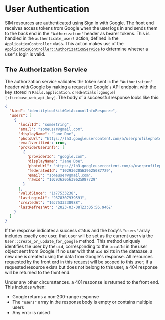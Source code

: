# User Authentication

SIM resources are authenticated using Sign in with Google. The front end receives access tokens from Google when the user logs in and sends them to the back end in the `"Authorization"` header as bearer tokens. This is handled in the `authenticate_user!` action, defined in the `ApplicationController` class. This action makes use of the [`ApplicationController::AuthorizationService`](/app/controller_services/application_controller/authorization_service.rb) to determine whether a user's login is valid.

## The Authorization Service

The authorization service validates the token sent in the `"Authorization"` header with Google by making a request to Google's API endpoint with the key stored in `Rails.application.credentials[:google][:firebase_web_api_key]`. The body of a successful response looks like this:

```json
{
  "kind": "identitytoolkit#GetAccountInfoResponse",
  "users": [
    {
      "localId": "somestring",
      "email": "someuser@gmail.com",
      "displayName": "Jane Doe",
      "photoUrl": "https://lh3.googleusercontent.com/a/userprofilephotourl",
      "emailVerified": true,
      "providerUserInfo": [
        {
          "providerId": "google.com",
          "displayName": "Jane Doe",
          "photoUrl": "https://lh3.googleusercontent.com/a/userprofilephotourl",
          "federatedId": "102936205639625087729",
          "email": "someuser@gmail.com",
          "rawId": "102936205639625087729"
        }
      ],
      "validSince": "1677533238",
      "lastLoginAt": "1678307939591",
      "createdAt": "1677533238988",
      "lastRefreshAt": "2023-03-08T23:05:56.946Z"
    }
  ]
}
```

If the response indicates a success status and the body's `"users"` array includes exactly one user, that user will be set as the current user via the `User::create_or_update_for_google` method. This method uniquely identifies the user by the `uid`, corresponding to the `localId` in the user object sent from Google. If no user with that `uid` exists in the database, a new one is created using the data from Google's response. All resources requested by the front end in this request will be scoped to this user; if a requested resource exists but does not belong to this user, a 404 response will be returned to the front end.

Under any other circumstances, a 401 response is returned to the front end. This includes when:

* Google returns a non-200-range response
* The `"users"` array in the response body is empty or contains multiple users
* Any error is raised